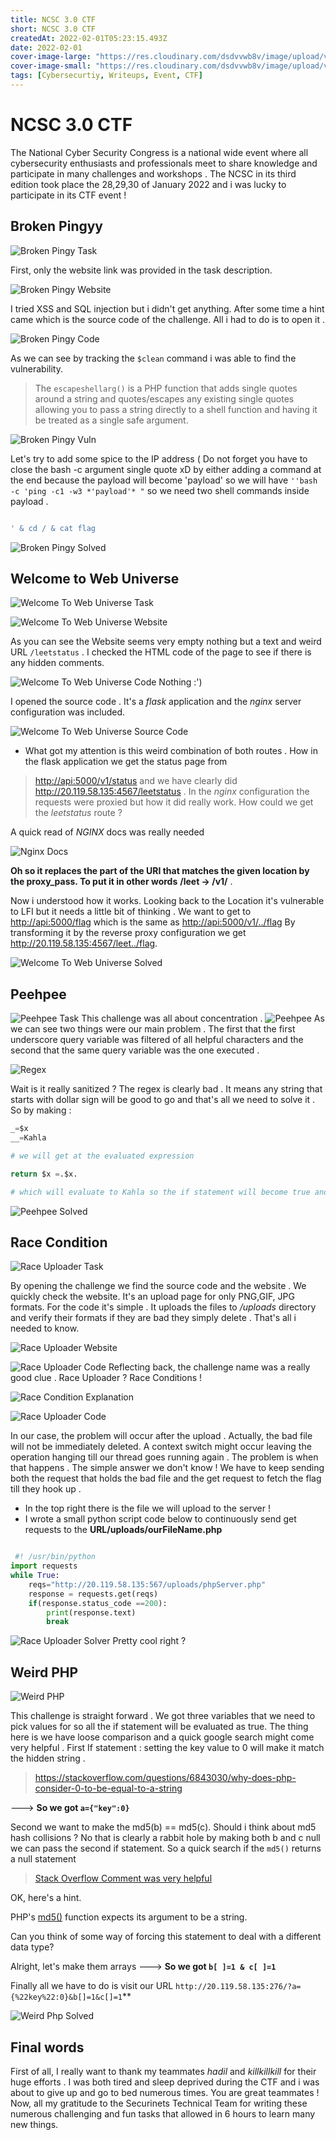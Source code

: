 ```yaml
---
title: NCSC 3.0 CTF
short: NCSC 3.0 CTF
createdAt: 2022-02-01T05:23:15.493Z
date: 2022-02-01
cover-image-large: "https://res.cloudinary.com/dsdvvwb8v/image/upload/v1643692913/large_NCSC_CTF_8d1c5e270f.jpg"
cover-image-small: "https://res.cloudinary.com/dsdvvwb8v/image/upload/v1643692914/small_NCSC_CTF_8d1c5e270f.jpg"
tags: [Cybersecurtiy, Writeups, Event, CTF]
---
```


# NCSC 3.0 CTF

The National Cyber Security Congress is a national wide event where all cybersecurity enthusiasts and professionals meet to share knowledge and participate in many challenges and workshops . The NCSC in its third edition took place the 28,29,30 of January 2022 and i was lucky to participate in its CTF event !

## Broken Pingyy

![Broken Pingy Task](https://res.cloudinary.com/dsdvvwb8v/image/upload/v1643681840/broken_pingy_2cb1f0ff6f.png)

First, only the website link was provided in the task description.

![Broken Pingy Website](https://res.cloudinary.com/dsdvvwb8v/image/upload/v1643682664/Broken_Pingy_Website_80f7e7330a.png)

I tried XSS and SQL injection but i didn't get anything. After some time a hint came which is the source code of the challenge. All i had to do is to open it .

![Broken Pingy Code](https://res.cloudinary.com/dsdvvwb8v/image/upload/v1643682428/broken_pingy_code_ec40393494.png)

As we can see by tracking the `$clean` command i was able to find the vulnerability.

> The `escapeshellarg()` is a PHP function that adds single quotes around a string and quotes/escapes any existing single quotes allowing you to pass a string directly to a shell function and having it be treated as a single safe argument.

![Broken Pingy Vuln](https://res.cloudinary.com/dsdvvwb8v/image/upload/v1643682428/broken_pingyy_vuln_091139a167.png)

Let's try to add some spice to the IP address ( Do not forget you have to close the bash -c argument single quote xD by either adding a command at the end because the payload will become 'payload' so we will have `''bash -c 'ping -c1 -w3 *'payload'* "` so we need two shell commands inside payload .

```bash

' & cd / & cat flag

```

![Broken Pingy Solved](https://res.cloudinary.com/dsdvvwb8v/image/upload/v1643683138/large_Broken_Pingy_Solved_e5543f33da.png)

## Welcome to Web Universe

![Welcome To Web Universe Task](https://res.cloudinary.com/dsdvvwb8v/image/upload/v1643688099/Welcome_To_Web_Universe_efe3c43546.png)

![Welcome To Web Universe Website](https://res.cloudinary.com/dsdvvwb8v/image/upload/v1643688101/Welcome_To_Web_Universe_Solved_6623a7ca60.png)

As you can see the Website seems very empty nothing but a text and weird URL `/leetstatus` . I checked the HTML code of the page to see if there is any hidden comments.

![Welcome To Web Universe Code](https://res.cloudinary.com/dsdvvwb8v/image/upload/v1643688104/large_Welcome_To_Web_Universe_Website_3f2b067d82.png)
Nothing :')

I opened the source code . It's a _flask_ application and the _nginx_ server configuration was included.

![Welcome To Web Universe Source Code](https://res.cloudinary.com/dsdvvwb8v/image/upload/v1643688102/large_Welcome_To_Web_Universe_Code_7fda5f2b6d.png)

- What got my attention is this weird combination of both routes . How in the flask application we get the status page from

> <http://api:5000/v1/status> and we have clearly did <http://20.119.58.135:4567/leetstatus> .
> In the _nginx_ configuration the requests were proxied but how it did really work. How could we get the _leetstatus_ route ?

A quick read of _NGINX_ docs was really needed

![Nginx Docs](https://res.cloudinary.com/dsdvvwb8v/image/upload/v1643688103/medium_Welcome_To_Web_Universe_Docs_2348aba4e4.png)

**Oh so it replaces the part of the URI that matches the given location by the proxy_pass. To put it in other words**
**/leet -> /v1/** .

Now i understood how it works. Looking back to the Location it's vulnerable to LFI but it needs a little bit of thinking .
We want to get to <http://api:5000/flag> which is the same as <http://api:5000/v1/../flag> By transforming it by the reverse proxy configuration we get <http://20.119.58.135:4567/leet../flag>.

![Welcome To Web Universe Solved](https://res.cloudinary.com/dsdvvwb8v/image/upload/v1643688103/medium_Welcome_To_Web_Universe_Solved_6623a7ca60.png)

## Peehpee

![Peehpee Task](https://res.cloudinary.com/dsdvvwb8v/image/upload/v1643688093/Peehpee_ef3a2c0915.png)
This challenge was all about concentration .
![Peehpee](https://res.cloudinary.com/dsdvvwb8v/image/upload/v1643688096/large_Peehpee_Solver_68c4bdde53.png)
As we can see two things were our main problem . The first that the first underscore query variable was filtered of all helpful characters and the second that the same query variable was the one executed .

![Regex](https://res.cloudinary.com/dsdvvwb8v/image/upload/v1643688878/R_Egex_9e19b463dd.png)

Wait is it really sanitized ? The regex is clearly bad . It means any string that starts with dollar sign will be good to go and that's all we need to solve it .
So by making :

```python
_=$x
__=Kahla

# we will get at the evaluated expression

return $x =.$x.

# which will evaluate to Kahla so the if statement will become true and we will get the flag !
```

![Peehpee Solved](https://res.cloudinary.com/dsdvvwb8v/image/upload/v1643688096/large_Peehpee_Solver_68c4bdde53.png)

## Race Condition

![Race Uploader Task](https://res.cloudinary.com/dsdvvwb8v/image/upload/v1643689099/Race_Uploader_Task_c8849b9247.png)

By opening the challenge we find the source code and the website . We quickly check the website. It's an upload page for only PNG,GIF, JPG formats. For the code it's simple . It uploads the files to _/uploads_ directory and verify their formats if they are bad they simply delete . That's all i needed to know.

![Race Uploader Website](https://res.cloudinary.com/dsdvvwb8v/image/upload/v1643688097/large_Race_Uploader_74fe45b913.png)

![Race Uploader Code](https://res.cloudinary.com/dsdvvwb8v/image/upload/v1643688098/Race_Uploader_Code_bd19de6d00.png)
Reflecting back, the challenge name was a really good clue . Race Uploader ? Race Conditions !

![Race Condition Explanation](https://res.cloudinary.com/dsdvvwb8v/image/upload/v1643688094/Race_Condition_Word_452d9a7a5c.png)

![Race Uploader Code](https://res.cloudinary.com/dsdvvwb8v/image/upload/v1643688099/Race_Uploader_Explaination_329b5b1125.png)

In our case, the problem will occur after the upload . Actually, the bad file will not be immediately deleted. A context switch might occur leaving the operation hanging till our thread goes running again . The problem is when that happens . The simple answer we don't know ! We have to keep sending both the request that holds the bad file and the get request to fetch the flag till they hook up .

- In the top right there is the file we will upload to the server !
- I wrote a small python script code below to continuously send get requests to the **URL/uploads/ourFileName.php**

```python

 #! /usr/bin/python
import requests
while True:
    reqs="http://20.119.58.135:567/uploads/phpServer.php"
    response = requests.get(reqs)
    if(response.status_code ==200):
        print(response.text)
        break
```

![Race Uploader Solver](https://res.cloudinary.com/dsdvvwb8v/image/upload/v1643688097/large_Race_Condition_Solved_dc6855e30a.png)
Pretty cool right ?

## Weird PHP

![Weird PHP](https://res.cloudinary.com/dsdvvwb8v/image/upload/v1643691371/Weird_Php_Task_d1e6c97667.png)

This challenge is straight forward . We got three variables that we need to pick values for so all the if statement will be evaluated as true.
The thing here is we have loose comparison and a quick google search might come very helpful .
First If statement : setting the key value to 0 will make it match the hidden string .

> <https://stackoverflow.com/questions/6843030/why-does-php-consider-0-to-be-equal-to-a-string>

---> **So we got `a={"key":0}`**

Second we want to make the md5(b) == md5(c). Should i think about md5 hash collisions ? No that is clearly a rabbit hole by making both b and c null we can pass the second if statement. So a quick search if the `md5()` returns a null statement

> [<u>Stack Overflow Comment was very helpful](https://stackoverflow.com/posts/66523194/timeline)</u>

OK, here's a hint.

PHP's [md5()](https://www.php.net/md5) function expects its argument to be a string.

Can you think of some way of forcing this statement to deal with a different data type?

Alright, let's make them arrays
---> **So we got `b[ ]=1 & c[ ]=1`**

Finally all we have to do is visit our URL `http://20.119.58.135:276/?a={%22key%22:0}&b[]=1&c[]=1`**

![Weird Php Solved](https://res.cloudinary.com/dsdvvwb8v/image/upload/v1643691373/large_Weird_Php_Solved_c352ba12ea.png)

## Final words

First of all, I really want to thank my teammates _hadil_ and _killkillkill_ for their huge efforts . I was both tired and sleep deprived during the CTF and i was about to give up and go to bed numerous times. You are great teammates !
Now, all my gratitude to the Securinets Technical Team for writing these numerous challenging and fun tasks that allowed in 6 hours to learn many new things.
